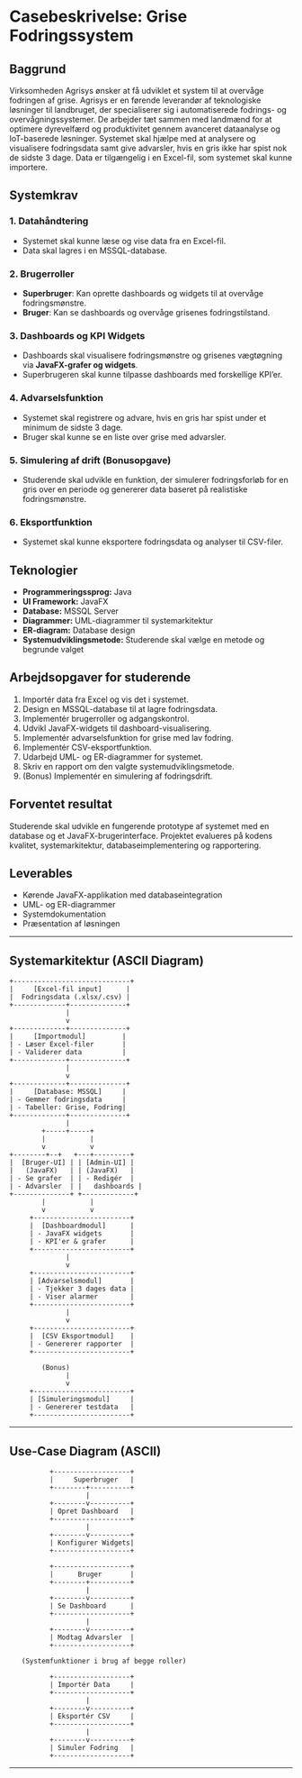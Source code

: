 # Casebeskrivelse: Grise Fodringssystem

## Baggrund

Virksomheden Agrisys ønsker at få udviklet et system til at overvåge fodringen af grise. Agrisys er en førende leverandør af teknologiske løsninger til landbruget, der specialiserer sig i automatiserede fodrings- og overvågningssystemer. De arbejder tæt sammen med landmænd for at optimere dyrevelfærd og produktivitet gennem avanceret dataanalyse og IoT-baserede løsninger. Systemet skal hjælpe med at analysere og visualisere fodringsdata samt give advarsler, hvis en gris ikke har spist nok de sidste 3 dage. Data er tilgængelig i en Excel-fil, som systemet skal kunne importere.

## Systemkrav

### 1. Datahåndtering

- Systemet skal kunne læse og vise data fra en Excel-fil.
- Data skal lagres i en MSSQL-database.

### 2. Brugerroller

- **Superbruger**: Kan oprette dashboards og widgets til at overvåge fodringsmønstre.
- **Bruger**: Kan se dashboards og overvåge grisenes fodringstilstand.

### 3. Dashboards og KPI Widgets

- Dashboards skal visualisere fodringsmønstre og grisenes vægtøgning via **JavaFX-grafer og widgets**.
- Superbrugeren skal kunne tilpasse dashboards med forskellige KPI’er.

### 4. Advarselsfunktion

- Systemet skal registrere og advare, hvis en gris har spist under et minimum de sidste 3 dage.
- Bruger skal kunne se en liste over grise med advarsler.

### 5. Simulering af drift (Bonusopgave)

- Studerende skal udvikle en funktion, der simulerer fodringsforløb for en gris over en periode og genererer data baseret på realistiske fodringsmønstre.

### 6. Eksportfunktion

- Systemet skal kunne eksportere fodringsdata og analyser til CSV-filer.

## Teknologier

- **Programmeringssprog:** Java
- **UI Framework:** JavaFX
- **Database:** MSSQL Server
- **Diagrammer:** UML-diagrammer til systemarkitektur
- **ER-diagram:** Database design
- **Systemudviklingsmetode:** Studerende skal vælge en metode og begrunde valget

## Arbejdsopgaver for studerende

1. Importér data fra Excel og vis det i systemet.
2. Design en MSSQL-database til at lagre fodringsdata.
3. Implementér brugerroller og adgangskontrol.
4. Udvikl JavaFX-widgets til dashboard-visualisering.
5. Implementér advarselsfunktion for grise med lav fodring.
6. Implementér CSV-eksportfunktion.
7. Udarbejd UML- og ER-diagrammer for systemet.
8. Skriv en rapport om den valgte systemudviklingsmetode.
9. (Bonus) Implementér en simulering af fodringsdrift.

## Forventet resultat

Studerende skal udvikle en fungerende prototype af systemet med en database og et JavaFX-brugerinterface. Projektet evalueres på kodens kvalitet, systemarkitektur, databaseimplementering og rapportering.

## Leverables

- Kørende JavaFX-applikation med databaseintegration
- UML- og ER-diagrammer
- Systemdokumentation
- Præsentation af løsningen

---

## Systemarkitektur (ASCII Diagram)

```
+-----------------------------+
|     [Excel-fil input]      |
|  Fodringsdata (.xlsx/.csv) |
+-------------+--------------+
              |
              v
+-------------+--------------+
|     [Importmodul]         |
| - Læser Excel-filer       |
| - Validerer data          |
+-------------+--------------+
              |
              v
+-------------+--------------+
|     [Database: MSSQL]     |
| - Gemmer fodringsdata     |
| - Tabeller: Grise, Fodring|
+-------------+--------------+
              |
        +-----+-----+
        |           |
        v           v
+--------+--+   +---+---------+
|  [Bruger-UI] | | [Admin-UI] |
|   (JavaFX)   | | (JavaFX)   |
| - Se grafer  | | - Redigér  |
| - Advarsler  | |   dashboards |
+--------------+ +-------------+
        |           |
        v           v
     +------------------------+
     |  [Dashboardmodul]      |
     | - JavaFX widgets       |
     | - KPI'er & grafer      |
     +------------------------+
              |
              v
     +------------------------+
     | [Advarselsmodul]       |
     | - Tjekker 3 dages data |
     | - Viser alarmer        |
     +------------------------+
              |
              v
     +------------------------+
     |  [CSV Eksportmodul]    |
     | - Genererer rapporter  |
     +------------------------+

        (Bonus)
              |
              v
     +------------------------+
     | [Simuleringsmodul]     |
     | - Genererer testdata   |
     +------------------------+
```

---

## Use-Case Diagram (ASCII)

```
          +-------------------+
          |     Superbruger   |
          +--------+----------+
                   |
          +--------v----------+
          | Opret Dashboard   |
          +-------------------+
                   |
          +--------v----------+
          | Konfigurer Widgets|
          +-------------------+

          +-------------------+
          |      Bruger       |
          +--------+----------+
                   |
          +--------v----------+
          | Se Dashboard      |
          +-------------------+
                   |
          +--------v----------+
          | Modtag Advarsler  |
          +-------------------+

   (Systemfunktioner i brug af begge roller)

          +-------------------+
          | Importér Data     |
          +-------------------+
                   |
          +--------v----------+
          | Eksportér CSV     |
          +-------------------+
                   |
          +--------v----------+
          | Simuler Fodring   |
          +-------------------+
```

---

